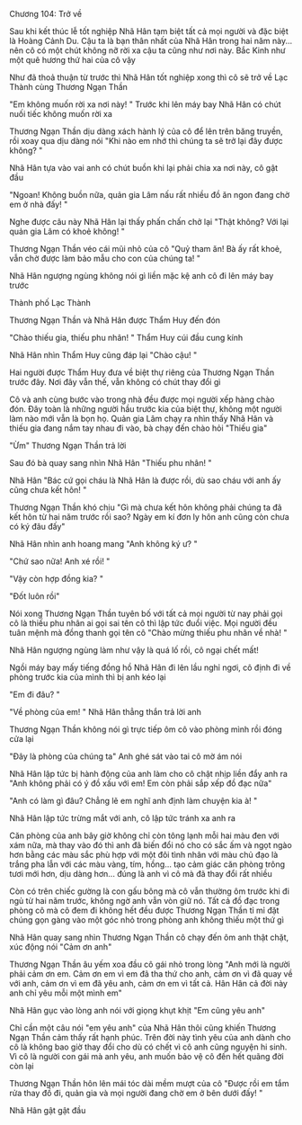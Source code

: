 




Chương 104: Trở về


Sau khi kết thúc lễ tốt nghiệp Nhã Hân tạm biệt tất cả mọi người và đặc biệt là Hoàng Cảnh Du. Cậu ta là bạn thân nhất của Nhã Hân trong hai năm này... nên cô có một chút không nỡ rời xa cậu ta cũng như nơi này. Bắc Kinh như một quê hương thứ hai của cô vậy

Như đã thoả thuận từ trước thì Nhã Hân tốt nghiệp xong thì cô sẽ trở về Lạc Thành cùng Thương Ngạn Thần

"Em không muốn rời xa nơi này! " Trước khi lên máy bay Nhã Hân có chút nuối tiếc không muốn rời xa

Thương Ngạn Thần dịu dàng xách hành lý của cô để lên trên băng truyền, rồi xoay qua dịu dàng nói "Khi nào em nhớ thì chúng ta sẽ trở lại đây được không? "

Nhã Hân tựa vào vai anh có chút buồn khi lại phải chia xa nơi này, cô gật đầu

"Ngoan! Không buồn nữa, quản gia Lâm nấu rất nhiều đồ ăn ngon đang chờ em ở nhà đấy! "

Nghe được câu này Nhã Hân lại thấy phấn chấn chở lại "Thật không? Với lại quản gia Lâm có khoẻ không! "

Thương Ngạn Thần véo cái mũi nhỏ của cô "Quỷ tham ăn! Bà ấy rất khoẻ, vẫn chờ được làm bảo mẫu cho con của chúng ta! "

Nhã Hân ngượng ngùng không nói gì liền mặc kệ anh cô đi lên máy bay trước




Thành phố Lạc Thành

Thương Ngạn Thần và Nhã Hân được Thẩm Huy đến đón

"Chào thiếu gia, thiếu phu nhân! " Thẩm Huy cúi đầu cung kính

Nhã Hân nhìn Thẩm Huy cũng đáp lại "Chào cậu! "

Hai người được Thẩm Huy đưa về biệt thự riêng của Thương Ngạn Thần trước đây. Nơi đây vẫn thế, vẫn không có chút thay đổi gì

Cô và anh cùng bước vào trong nhà đều được mọi người xếp hàng chào đón. Đây toàn là những người hầu trước kia của biệt thự, không một người làm nào mới vẫn là bọn họ. Quản gia Lâm chạy ra nhìn thấy Nhã Hân và thiếu gia đang nắm tay nhau đi vào, bà chạy đến chào hỏi "Thiếu gia"

"Ừm" Thương Ngạn Thần trả lời

Sau đó bà quay sang nhìn Nhã Hân "Thiếu phu nhân! "

Nhã Hân "Bác cứ gọi cháu là Nhã Hân là được rồi, dù sao cháu với anh ấy cũng chưa kết hôn! "

Thương Ngạn Thần khó chịu "Gì mà chưa kết hôn không phải chúng ta đã kết hôn từ hai năm trước rồi sao? Ngày em kí đơn ly hôn anh cũng còn chưa có ký đâu đấy"

Nhã Hân nhìn anh hoang mang "Anh không ký ư? "



"Chứ sao nữa! Anh xé rồi! "

"Vậy còn hợp đồng kia? "

"Đốt luôn rồi"

Nói xong Thương Ngạn Thần tuyên bố với tất cả mọi người từ nay phải gọi cô là thiếu phu nhân ai gọi sai tên cô thì lập tức đuổi việc. Mọi người đều tuân mệnh mà đồng thanh gọi tên cô "Chào mừng thiếu phu nhân về nhà! "

Nhã Hân ngượng ngùng làm như vậy là quá lố rồi, cô ngại chết mất!

Ngồi máy bay mấy tiếng đồng hồ Nhã Hân đi lên lầu nghỉ ngơi, cô định đi về phòng trước kia của mình thì bị anh kéo lại

"Em đi đâu? "

"Về phòng của em! " Nhã Hân thẳng thắn trả lời anh

Thương Ngạn Thần không nói gì trực tiếp ôm cô vào phòng mình rồi đóng cửa lại

"Đây là phòng của chúng ta" Anh ghé sát vào tai cô mờ ám nói

Nhã Hân lập tức bị hành động của anh làm cho cô chật nhịp liền đẩy anh ra "Anh không phải có ý đồ xấu với em! Em còn phải sắp xếp đồ đạc nữa"

"Anh có làm gì đâu? Chẳng lẽ em nghĩ anh định làm chuyện kia à! "

Nhã Hân lập tức trừng mắt với anh, cô lập tức tránh xa anh ra

Căn phòng của anh bây giờ không chỉ còn tông lạnh mỗi hai màu đen với xám nữa, mà thay vào đó thì anh đã biến đổi nó cho có sắc ấm và ngọt ngào hơn bằng các màu sắc phù hợp với một đôi tình nhân với màu chủ đạo là trắng pha lẫn với các màu vàng, tím, hồng... tạo cảm giác căn phòng trông tươi mới hơn, dịu dàng hơn... đúng là anh vì cô mà đã thay đổi rất nhiều

Còn có trên chiếc gường là con gấu bông mà cô vẫn thường ôm trước khi đi ngủ từ hai năm trước, không ngờ anh vẫn vòn giữ nó. Tất cả đồ đạc trong phòng cô mà cô đem đi không hết đều được Thương Ngạn Thần tỉ mỉ đặt chúng gọn gàng vào một góc nhỏ trong phòng anh không thiếu một thứ gì

Nhã Hân quay sang nhìn Thương Ngạn Thần cô chạy đến ôm anh thật chặt, xúc động nói "Cảm ơn anh"

Thương Ngạn Thần âu yếm xoa đầu cô gái nhỏ trong lòng "Anh mới là người phải cảm ơn em. Cảm ơn em vì em đã tha thứ cho anh, cảm ơn vì đã quay về với anh, cảm ơn vì em đã yêu anh, cảm ơn em vì tất cả. Hân Hân cả đời này anh chỉ yêu mỗi một mình em"

Nhã Hân gục vào lòng anh nói với giọng khụt khịt "Em cũng yêu anh"

Chỉ cần một câu nói "em yêu anh" của Nhã Hân thôi cũng khiến Thương Ngạn Thần cảm thấy rất hạnh phúc. Trên đời này tình yêu của anh dành cho cô là không bao giờ thay đổi cho dù có chết vì cô anh cũng nguyện hi sinh. Vì cô là người con gái mà anh yêu, anh muốn bảo vệ cô đến hết quãng đời còn lại

Thương Ngạn Thần hôn lên mái tóc dài mềm mượt của cô "Được rồi em tắm rửa thay đồ đi, quản gia và mọi người đang chờ em ở bên dưới đấy! "

Nhã Hân gật gật đầu




